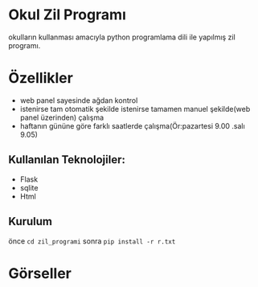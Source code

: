 # Okul Zil Programı
okulların kullanması amacıyla python programlama dili ile yapılmış zil programı.

# Özellikler
- web panel sayesinde ağdan kontrol 
- istenirse tam otomatik şekilde istenirse tamamen manuel şekilde(web panel üzerinden) çalışma
- haftanın gününe göre farklı saatlerde çalışma(Ör:pazartesi 9.00 .salı 9.05)


## Kullanılan Teknolojiler:
-  Flask
-  sqlite
-  Html
## Kurulum
önce `cd zil_programi`
sonra `pip install -r r.txt`
# Görseller
